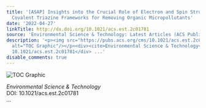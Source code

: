 ```yaml
---
title: '[ASAP] Insights into the Crucial Role of Electron and Spin Structures in Heteroatom-Doped
  Covalent Triazine Frameworks for Removing Organic Micropollutants'
date: '2022-04-27'
linkTitle: http://dx.doi.org/10.1021/acs.est.2c01781
source: 'Environmental Science & Technology: Latest Articles (ACS Publications)'
description: '<p><img src="https://pubs.acs.org/cms/10.1021/acs.est.2c01781/asset/images/medium/es2c01781_0007.gif"
  alt="TOC Graphic"/></p><div><cite>Environmental Science & Technology</cite></div><div>DOI:
  10.1021/acs.est.2c01781</div> ...'
disable_comments: true
---
```

<p><img src="https://pubs.acs.org/cms/10.1021/acs.est.2c01781/asset/images/medium/es2c01781_0007.gif" alt="TOC Graphic"/></p><div><cite>Environmental Science & Technology</cite></div><div>DOI: 10.1021/acs.est.2c01781</div> ...